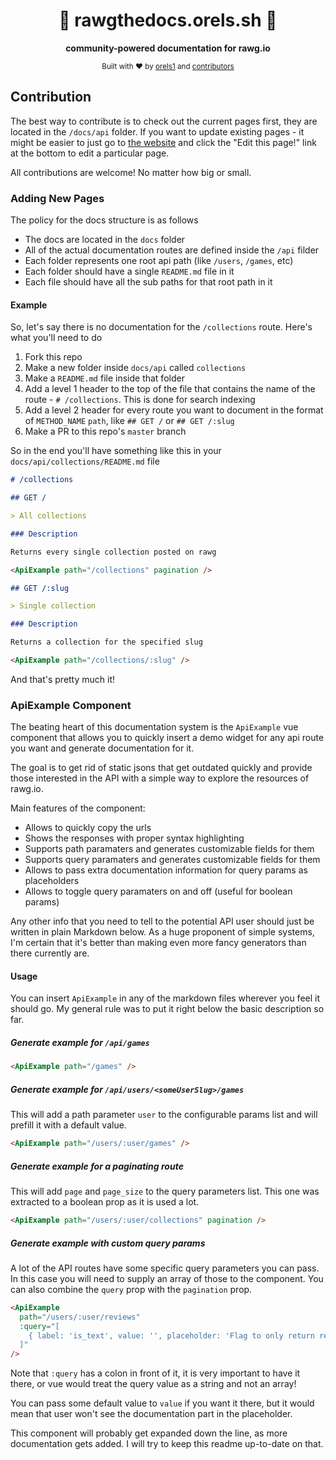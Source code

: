 <h1 align="center">📖 rawgthedocs.orels.sh 📖</h1>
<p align="center">
  <strong>community-powered documentation for rawg.io</strong>
</p>

<p align="center">
  <sub>Built with ❤︎ by
  <a href="https://twitter.com/orels1_">orels1</a> and
  <a href="https://github.com/orels1/rawgthedocs/graphs/contributors">
    contributors
  </a>
</p>

## Contribution

The best way to contribute is to check out the current pages first, they are located in the `/docs/api` folder. If you want to update existing pages - it might be easier to just go to [the website](https://rawgthedocs.orels.sh) and click the "Edit this page!" link at the bottom to edit a particular page.

All contributions are welcome! No matter how big or small.

### Adding New Pages

The policy for the docs structure is as follows

- The docs are located in the `docs` folder
- All of the actual documentation routes are defined inside the `/api` filder
- Each folder represents one root api path (like `/users`, `/games`, etc)
- Each folder should have a single `README.md` file in it
- Each file should have all the sub paths for that root path in it

#### Example

So, let's say there is no documentation for the `/collections` route. Here's what you'll need to do

1. Fork this repo
1. Make a new folder inside `docs/api` called `collections`
1. Make a `README.md` file inside that folder
1. Add a level 1 header to the top of the file that contains the name of the route - `# /collections`. This is done for search indexing
1. Add a level 2 header for every route you want to document in the format of `METHOD_NAME` `path`, like `## GET /` or `## GET /:slug`
1. Make a PR to this repo's `master` branch

So in the end you'll have something like this in your `docs/api/collections/README.md` file

```md
# /collections

## GET /

> All collections

### Description

Returns every single collection posted on rawg

<ApiExample path="/collections" pagination />

## GET /:slug

> Single collection

### Description

Returns a collection for the specified slug

<ApiExample path="/collections/:slug" />
```

And that's pretty much it!

### ApiExample Component

The beating heart of this documentation system is the `ApiExample` vue component that allows you to quickly insert a demo widget for any api route you want and generate documentation for it.

The goal is to get rid of static jsons that get outdated quickly and provide those interested in the API with a simple way to explore the resources of rawg.io.

Main features of the component:

- Allows to quickly copy the urls
- Shows the responses with proper syntax highlighting
- Supports path paramaters and generates customizable fields for them
- Supports query paramaters and generates customizable fields for them
- Allows to pass extra documentation information for query params as placeholders
- Allows to toggle query paramaters on and off (useful for boolean params)

Any other info that you need to tell to the potential API user should just be written in plain Markdown below. As a huge proponent of simple systems, I'm certain that it's better than making even more fancy generators than there currently are.

#### Usage

You can insert `ApiExample` in any of the markdown files wherever you feel it should go. My general rule was to put it right below the basic description so far.

##### Generate example for `/api/games`

```md
<ApiExample path="/games" />
```

##### Generate example for `/api/users/<someUserSlug>/games`

This will add a path parameter `user` to the configurable params list and will prefill it with a default value.

```md
<ApiExample path="/users/:user/games" />
```

##### Generate example for a paginating route

This will add `page` and `page_size` to the query parameters list. This one was extracted to a boolean prop as it is used a lot.

```md
<ApiExample path="/users/:user/collections" pagination />
```

##### Generate example with custom query params

A lot of the API routes have some specific query parameters you can pass. In this case you will need to supply an array of those to the component. You can also combine the `query` prop with the `pagination` prop.

```md
<ApiExample
  path="/users/:user/reviews"
  :query="[
    { label: 'is_text', value: '', placeholder: 'Flag to only return reviews with text, value not required' }
  ]"
/>
```

Note that `:query` has a colon in front of it, it is very important to have it there, or vue would treat the query value as a string and not an array!

You can pass some default value to `value` if you want it there, but it would mean that user won't see the documentation part in the placeholder.

This component will probably get expanded down the line, as more documentation gets added. I will try to keep this readme up-to-date on that.
